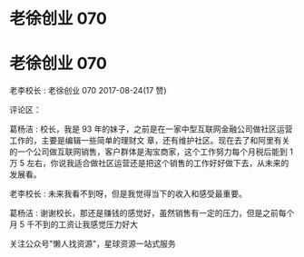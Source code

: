 # 老徐创业 070

# 老徐创业 070

老李校长 : 老徐创业 070 2017-08-24(17 赞)

评论区：

葛杨洁 : 校长，我是 93 年的妹子，之前是在一家中型互联网金融公司做社区运营工作的，主要是编辑一些简单的理财文 章，还有维护社区。现在去了和阿里有关的一个公司做互联网销售，客户群体是淘宝商家，这个工作努力每个月税后能到 1 万 5 左右，你说我适合做社区运营还是把这个销售的工作好好做下去，从未来的发展看。

老李校长 : 未来我看不到呀，但是我觉得当下的收入和感受最重要。

葛杨洁 : 谢谢校长，那还是赚钱的感觉好，虽然销售有一定的压力，但是之前每个月 5 千不到的工资让我感觉压力好大

关注公众号"懒人找资源"，星球资源一站式服务